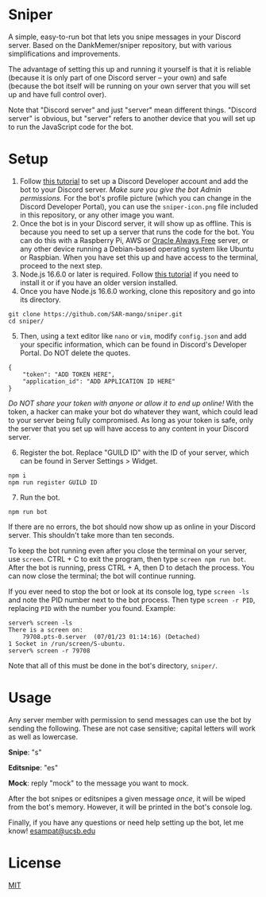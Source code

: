 # Sniper
A simple, easy-to-run bot that lets you snipe messages in your Discord server. Based on the DankMemer/sniper repository, but with various simplifications and improvements.

The advantage of setting this up and running it yourself is that it is reliable (because it is only part of one Discord server – your own) and safe (because the bot itself will be running on your own server that you will set up and have full control over).

Note that "Discord server" and just "server" mean different things. "Discord server" is obvious, but "server" refers to another device that you will set up to run the JavaScript code for the bot.

# Setup
1. Follow [this tutorial](https://discordpy.readthedocs.io/en/stable/discord.html) to set up a Discord Developer account and add the bot to your Discord server. *Make sure you give the bot Admin permissions.* For the bot's profile picture (which you can change in the Discord Developer Portal), you can use the ``sniper-icon.png`` file included in this repository, or any other image you want.
2. Once the bot is in your Discord server, it will show up as offline. This is because you need to set up a server that runs the code for the bot. You can do this with a Raspberry Pi, AWS or [Oracle Always Free](https://docs.oracle.com/en-us/iaas/Content/FreeTier/freetier_topic-Always_Free_Resources.htm) server, or any other device running a Debian-based operating system like Ubuntu or Raspbian. When you have set this up and have access to the terminal, proceed to the next step.
3. Node.js 16.6.0 or later is required. Follow [this tutorial](https://lindevs.com/install-node-js-and-npm-on-raspberry-pi/) if you need to install it or if you have an older version installed.
4. Once you have Node.js 16.6.0 working, clone this repository and go into its directory.

```
git clone https://github.com/SAR-mango/sniper.git
cd sniper/
```

5. Then, using a text editor like ``nano`` or ``vim``, modify ``config.json`` and add your specific information, which can be found in Discord's Developer Portal. Do NOT delete the quotes.

```
{
	"token": "ADD TOKEN HERE",
	"application_id": "ADD APPLICATION ID HERE"
}
```

*Do NOT share your token with anyone or allow it to end up online!* With the token, a hacker can make your bot do whatever they want, which could lead to your server being fully compromised. As long as your token is safe, only the server that you set up will have access to any content in your Discord server.

6. Register the bot. Replace "GUILD ID" with the ID of your server, which can be found in Server Settings > Widget.

```
npm i
npm run register GUILD ID
```

7. Run the bot.

``npm run bot``

If there are no errors, the bot should now show up as online in your Discord server. This shouldn't take more than ten seconds.

To keep the bot running even after you close the terminal on your server, use ``screen``. CTRL + C to exit the program, then type ``screen npm run bot``. After the bot is running, press CTRL + A, then D to detach the process. You can now close the terminal; the bot will continue running.

If you ever need to stop the bot or look at its console log, type ``screen -ls`` and note the PID number next to the bot process. Then type ``screen -r PID``, replacing ``PID`` with the number you found. Example:

```
server% screen -ls
There is a screen on:
	79708.pts-0.server	(07/01/23 01:14:16)	(Detached)
1 Socket in /run/screen/S-ubuntu.
server% screen -r 79708
```

Note that all of this must be done in the bot's directory, ``sniper/``.

# Usage
Any server member with permission to send messages can use the bot by sending the following. These are not case sensitive; capital letters will work as well as lowercase.

**Snipe**: "s"

**Editsnipe**: "es"

**Mock**: reply "mock" to the message you want to mock.

After the bot snipes or editsnipes a given message *once*, it will be wiped from the bot's memory. However, it will be printed in the bot's console log.

Finally, if you have any questions or need help setting up the bot, let me know! esampat@ucsb.edu

# License
[MIT](https://tldrlegal.com/license/mit-license)
